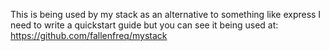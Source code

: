 This is being used by my stack as an alternative to something like express
I need to write a quickstart guide but you can see it being used at:
https://github.com/fallenfreq/mystack
